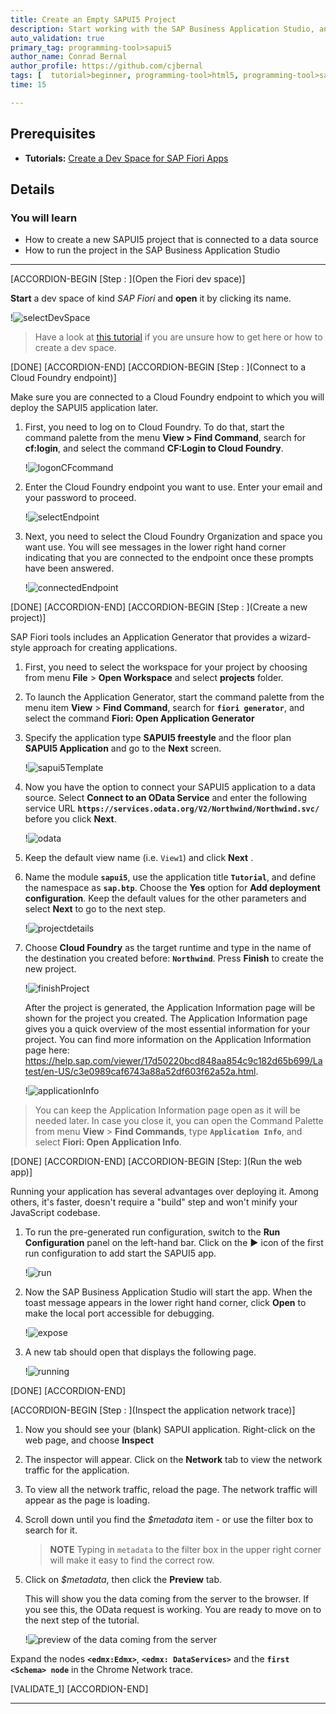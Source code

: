 ```yaml
---
title: Create an Empty SAPUI5 Project
description: Start working with the SAP Business Application Studio, and create a new empty UI5 project connected to a data source.
auto_validation: true
primary_tag: programming-tool>sapui5
author_name: Conrad Bernal
author_profile: https://github.com/cjbernal
tags: [  tutorial>beginner, programming-tool>html5, programming-tool>sapui5, software-product>sap-btp-cloud-foundry-environment, software-product>sap-business-application-studio ]
time: 15

---
```


## Prerequisites  
- **Tutorials:**  [Create a Dev Space for SAP Fiori Apps](appstudio-devspace-fiori-create)

## Details
### You will learn  
  - How to create a new SAPUI5 project that is connected to a data source
  - How to run the project in the SAP Business Application Studio

---
[ACCORDION-BEGIN [Step : ](Open the Fiori dev space)]


**Start** a dev space of kind *SAP Fiori* and **open** it by clicking its name.

!![selectDevSpace](./selectDevSpace.png)

> Have a look at [this tutorial](appstudio-devspace-fiori-create) if you are unsure how to get here or how to create a dev space.


[DONE]
[ACCORDION-END]
[ACCORDION-BEGIN [Step : ](Connect to a Cloud Foundry endpoint)]

Make sure you are connected to a Cloud Foundry endpoint to which you will deploy the SAPUI5 application later.

1. First, you need to log on to Cloud Foundry. To do that, start the command palette from the menu **View > Find Command**, search for **cf:login**, and select the command **CF:Login to Cloud Foundry**.

    !![logonCFcommand](./logonCFcommand.png)


2. Enter the Cloud Foundry endpoint you want to use. Enter your email and your password to proceed.

    !![selectEndpoint](./selectEndpoint.png)

3. Next, you need to select the Cloud Foundry Organization and space you want use. You will see messages in the lower right hand corner indicating that you are connected to the endpoint once these prompts have been answered.

    !![connectedEndpoint](./connectedEndpoint.png)


[DONE]
[ACCORDION-END]
[ACCORDION-BEGIN [Step : ](Create a new project)]

SAP Fiori tools includes an Application Generator that provides a wizard-style approach for creating applications.

1. First, you need to select the workspace for your project by choosing from menu **File** > **Open Workspace** and select **projects** folder.

2. To launch the Application Generator, start the command palette from the menu item **View** > **Find Command**, search for **`fiori generator`**, and select the command **Fiori: Open Application Generator**


3. Specify the application type **SAPUI5 freestyle** and the floor plan **SAPUI5 Application** and go to the **Next** screen.

    !![sapui5Template](./sapui5app.png)

4. Now you have the option to connect your SAPUI5 application to a data source. Select **Connect to an OData Service** and enter the following service URL **`https://services.odata.org/V2/Northwind/Northwind.svc/`** before you click **Next**.

    !![odata](./odata.png)

5. Keep the default view name (i.e. `View1`) and click **Next** .

6. Name the module **`sapui5`**, use the application title **`Tutorial`**, and define the namespace as **`sap.btp`**. Choose the **Yes** option for **Add deployment configuration**. Keep the default values for the other parameters and select **Next** to go to the next step.

      !![projectdetails](./projectdetails.png)

7. Choose **Cloud Foundry** as the target runtime and type in the name of the destination you created before: **`Northwind`**. Press **Finish** to create the new project.


      !![finishProject](./finishProject.png)

      After the project is generated, the Application Information page will be shown for the project you created. The Application Information page gives you a quick overview of the most essential information for your project. You can find more information on the Application Information page here: <https://help.sap.com/viewer/17d50220bcd848aa854c9c182d65b699/Latest/en-US/c3e0989caf6743a88a52df603f62a52a.html>.

      !![applicationInfo](./applicationInfo.png)

>You can keep the Application Information page open as it will be needed later. In case you close it, you can open the Command Palette from menu **View** > **Find Commands**, type **`Application Info`**, and select **Fiori: Open Application Info**.

[DONE]
[ACCORDION-END]
[ACCORDION-BEGIN [Step: ](Run the web app)]

Running your application has several advantages over deploying it. Among others, it's faster, doesn't require a "build" step and won't minify your JavaScript codebase.

1. To run the pre-generated run configuration, switch to the **Run Configuration** panel on the left-hand bar. Click on the **▶** icon of the first run configuration to add start the SAPUI5 app.

    !![run](./run.png)


2. Now the SAP Business Application Studio will start the app. When the toast message appears in the lower right hand corner, click **Open** to make the local port accessible for debugging.

    !![expose](./expose.png)


3. A new tab should open that displays the following page.

    !![running](./running.png)


[DONE]
[ACCORDION-END]

[ACCORDION-BEGIN [Step : ](Inspect the application network trace)]

1. Now you should see your (blank) SAPUI application. Right-click on the web page, and choose **Inspect**


3.  The inspector will appear.  Click on the **Network** tab to view the network traffic for the application.

4.  To view all the network traffic, reload the page.  The network traffic will appear as the page is loading.

5.  Scroll down until you find the *$metadata* item - or use the filter box to search for it.  

    > **NOTE** Typing in `metadata` to the filter box in the upper right corner will make it easy to find the correct row.

6.  Click on *$metadata*, then click the **Preview** tab.

    This will show you the data coming from the server to the browser.  If you see this, the OData request is working.  You are ready to move on to the next step of the tutorial.

    !![preview of the data coming from the server](inspector.png)

Expand the nodes **`<edmx:Edmx>`**, **`<edmx: DataServices>`** and the **`first <Schema> node`** in the Chrome Network trace.

[VALIDATE_1]
[ACCORDION-END]

---
